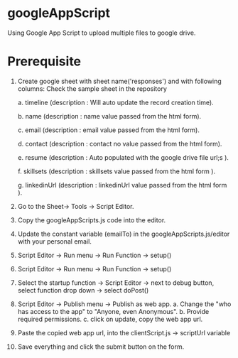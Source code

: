 # googleAppScript
Using Google App Script to upload multiple files to google drive.

# Prerequisite

1. Create google sheet with sheet name('responses') and with following columns: Check the sample sheet in the repository

    a. timeline (description : Will auto update the record creation time).

    b. name  (description : name value passed from the html form).

    c. email (description : email value passed from the html form).

    d. contact (description : contact no value passed from the html form).

    e. resume (description : Auto populated with the google drive file url;s ).

    f. skillsets (description : skillsets value passed from the html form ).
    
    g. linkedinUrl (description : linkedinUrl value passed from the html form ).

2. Go to the Sheet-> Tools -> Script Editor.

3. Copy the googleAppScripts.js code into the editor.

4. Update the constant variable (emailTo) in the googleAppScripts.js/editor with your personal email.

5. Script Editor -> Run menu -> Run Function -> setup()

6. Script Editor -> Run menu -> Run Function -> setup()

7. Select the startup function -> Script Editor -> next to debug button, select function drop down -> select doPost()

8. Script Editor -> Publish menu -> Publish as web app.
    a. Change the "who has access to the app" to "Anyone, even Anonymous".
    b. Provide required permissions.
    c. click on update, copy the web app url.

9. Paste the copied web app url, into the clientScript.js -> scriptUrl variable

10. Save everything and click the submit button on the form.
